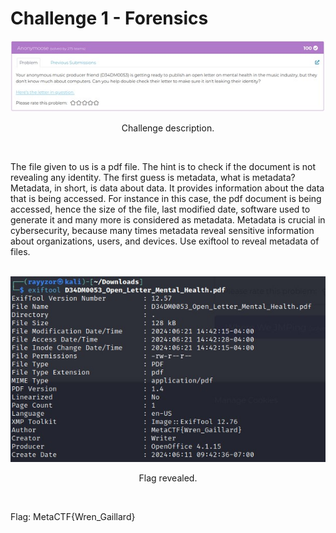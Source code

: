 <h1>Challenge 1 - Forensics</h1>
<div align="center">
  <img src="images/Forensics_img1.jpg">
  <p style="text-align:center;">Challenge description.</p>
</div>
<br>
<div>
  <p>The file given to us is a pdf file. The hint is to check if the document is not revealing any identity. The first guess is metadata,
    what is metadata? Metadata, in short, is data about data. It provides information about the data that is being accessed. For instance in this case, 
    the pdf document is being accessed, hence the size of the file, last modified date, software used to generate it and many more is considered as metadata. 
    Metadata is crucial in cybersecurity, because many times metadata reveal sensitive information about organizations, users, and devices. Use exiftool 
    to reveal metadata of files.</p>
</div>
<br>
<div align="center">
  <img src="images/Forensics_img2.jpg">
  <p style="text-align:center;">Flag revealed.</p>
</div>
<br>
<p>Flag: MetaCTF{Wren_Gaillard}</p>
